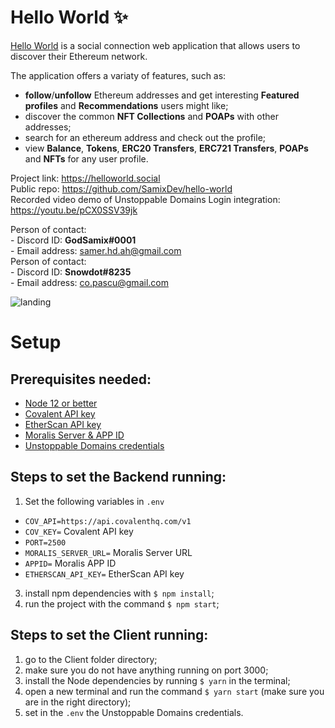﻿# Hello World ✨
[Hello World](https://helloworld.social) is a social connection web application that allows users to discover their Ethereum network.

The application offers a variaty of features, such as:
- **follow**/**unfollow** Ethereum addresses and get interesting **Featured profiles** and **Recommendations** users might like;
- discover the common **NFT Collections** and **POAPs** with other addresses;
- search for an ethereum address and check out the profile;
- view **Balance**, **Tokens**, **ERC20 Transfers**, **ERC721 Transfers**, **POAPs** and **NFTs** for any user profile.<br>

Project link: https://helloworld.social<br>
Public repo: https://github.com/SamixDev/hello-world<br>
Recorded video demo of Unstoppable Domains Login integration: https://youtu.be/pCX0SSV39jk<br>

Person of contact: <br>- Discord ID: **GodSamix#0001**<br> - Email address: samer.hd.ah@gmail.com<br>
Person of contact: <br>- Discord ID: **Snowdot#8235**<br> - Email address: co.pascu@gmail.com<br>

![landing](https://user-images.githubusercontent.com/39951422/153298096-8f06b77d-36e0-497c-af87-fa63eea6d912.png)

# Setup
## Prerequisites needed:
  - [Node 12 or better](https://nodejs.org/en/)
  - [Covalent API key](https://www.covalenthq.com/platform/#/auth/register/)
  - [EtherScan API key](https://etherscan.io/myapikey)
  - [Moralis Server & APP ID](https://admin.moralis.io/servers)
  - [Unstoppable Domains credentials](https://unstoppabledomains.com/apps)

## Steps to set the Backend running:
1. Set the following variables in ```.env```
- ```COV_API=https://api.covalenthq.com/v1```
- ```COV_KEY=``` Covalent API key
- ```PORT=2500``` 
- ```MORALIS_SERVER_URL=``` Moralis Server URL
- ```APPID=``` Moralis APP ID
- ```ETHERSCAN_API_KEY=``` EtherScan API key
3. install npm dependencies with ```$ npm install```;
4. run the project with the command ```$ npm start```;

## Steps to set the Client running:<br>
1) go to the Client folder directory;
2) make sure you do not have anything running on port 3000;
3) install the Node dependencies by running ```$ yarn``` in the terminal;
4) open a new terminal and run the command ```$ yarn start``` (make sure you are in the right directory);
5) set in the ```.env``` the Unstoppable Domains credentials.

